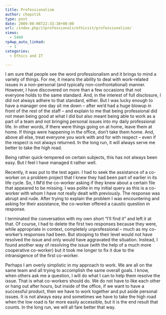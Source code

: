 ```yaml
---
title: Professionalism
author: chopstik
type: post
date: 2009-08-06T22:33:38+00:00
url: /index.php/itprofessionals/ethicsit/professionalism/
views:
  - 5460
rp4wp_auto_linked:
  - 1
categories:
  - Ethics and IT

---
```

I am sure that people see the word professionalism and it brings to mind a variety of things. For me, it means the ability to deal with work-related issues in a non-personal (and typically non-confrontational) manner. However, I have discovered on more than a few occasions that not everyone holds to the same standard. And, in the interest of full disclosure, I did not always adhere to that standard, either. But I was lucky enough to have a manager one day sit me down &#8211; after we&#8217;d had a huge blowup in front of the rest of the staff &#8211; and explain to me that being professional did not mean being good at what I did but also meant being able to work as a part of a team and not bringing personal issues into my daily professional life. In other words, if there were things going on at home, leave them at home. If things were happening in the office, don&#8217;t take them home. And, above all else, treat everyone you work with and for with respect &#8211; even if the respect is not always returned. In the long run, it will always serve me better to take the high road.

Being rather quick-tempered on certain subjects, this has not always been easy. But I feel I have managed it rather well.

Recently, it was put to the test again. I had to seek the assistance of a co-worker on a problem project that I knew they had been part of earlier in its life cycle. So, I IM&#8217;d the co-worker asking if they knew about a certain file that appeared to be missing. I was polite in my initial query as this is a co-worker with whom I have not really dealt with previously. The response was abrupt and rude. After trying to explain the problem I was encountering and asking for their assistance, the co-worker offered a caustic question in response.

I terminated the conversation with my own short &#8220;I&#8217;ll find it&#8221; and left it at that. Of course, I had to delete the first two responses because they were, while appropriate in context, completely unprofessional &#8211; much as my co-worker&#8217;s responses had been. But stooping to their level would not have resolved the issue and only would have aggravated the situation. Instead, I found another way of resolving the issue (with the help of a much more cooperative co-worker) but it took me longer to fix it due to the intransigence of the first co-worker.

Perhaps I am overly simplistic in my approach to work. We are all on the same team and all trying to accomplish the same overall goals. I know, when others ask me a question, I will do what I can to help them resolve the issue. That is what co-workers should do. We do not have to like each other or hang out after hours, but inside of the office, if we want to have a successful product, then we have to work together and put aside personal issues. It is not always easy and sometimes we have to take the high road when the low road is far more easily accessible, but it is the end result that counts. In the long run, we will all fare better that way.